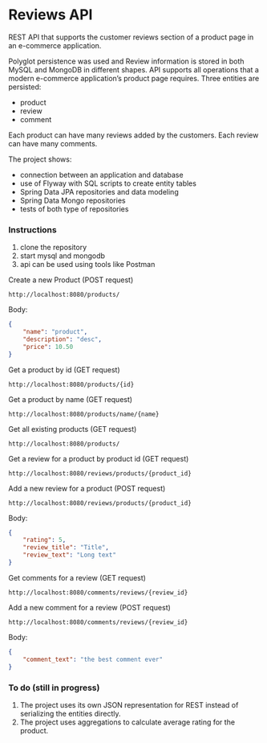 # Reviews API
REST API that supports the customer reviews section of a product page in an e-commerce application.

Polyglot persistence was used and Review information is stored in both MySQL and MongoDB in different shapes. API supports all operations that a modern e-commerce application’s product page requires. Three entities are persisted:
- product
- review
- comment

Each product can have many reviews added by the customers. Each review can have many comments.

The project shows:
- connection between an application and database
- use of Flyway with SQL scripts to create entity tables
- Spring Data JPA repositories and data modeling
- Spring Data Mongo repositories
- tests of both type of repositories

### Instructions
1. clone the repository
2. start mysql and mongodb
3. api can be used using tools like Postman

Create a new Product (POST request)
```api
http://localhost:8080/products/
```

Body:
```json
{
	"name": "product",
	"description": "desc",
	"price": 10.50
}
```

Get a product by id (GET request)
```api
http://localhost:8080/products/{id}
```

Get a product by name (GET request)
```api
http://localhost:8080/products/name/{name}
```

Get all existing products (GET request)
```api
http://localhost:8080/products/
```

Get a review for a product by product id (GET request)
```api
http://localhost:8080/reviews/products/{product_id}
```

Add a new review for a product (POST request)
```api
http://localhost:8080/reviews/products/{product_id}
```
Body:
```json
{
	"rating": 5,
	"review_title": "Title",
	"review_text": "Long text"
}
```

Get comments for a review (GET request)
```api
http://localhost:8080/comments/reviews/{review_id}
```

Add a new comment for a review (POST request)
```api
http://localhost:8080/comments/reviews/{review_id}
```
Body:
```json
{
	"comment_text": "the best comment ever"
}
```

### To do (still in progress)
1. The project uses its own JSON representation for REST instead of serializing the entities directly.
2. The project uses aggregations to calculate average rating for the product.
